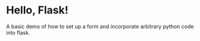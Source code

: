 # Hello, Flask!

A basic demo of how to set up a form and incorporate arbitrary python code into flask.
